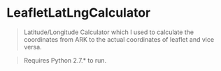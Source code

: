 # LeafletLatLngCalculator
> Latitude/Longitude Calculator which I used to calculate the coordinates from ARK to the actual coordinates of leaflet and vice versa.

> Requires Python 2.7.* to run.
